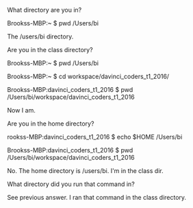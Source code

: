 What directory are you in?
  
  Brookss-MBP:~ $ pwd
  /Users/bi
  
  The /users/bi directory.
  
Are you in the class directory?

  Brookss-MBP:~ $ pwd
  /Users/bi
  
  Brookss-MBP:~ $ cd workspace/davinci_coders_t1_2016/
  
  Brookss-MBP:davinci_coders_t1_2016 $ pwd
  /Users/bi/workspace/davinci_coders_t1_2016

  Now I am.
  
Are you in the home directory?

  rookss-MBP:davinci_coders_t1_2016 $ echo $HOME
  /Users/bi  
  
  Brookss-MBP:davinci_coders_t1_2016 $ pwd
  /Users/bi/workspace/davinci_coders_t1_2016

  No. The home directory is /users/bi. I'm in the class dir.
  
What directory did you run that command in?

  See previous answer. I ran that command in the class directory.
